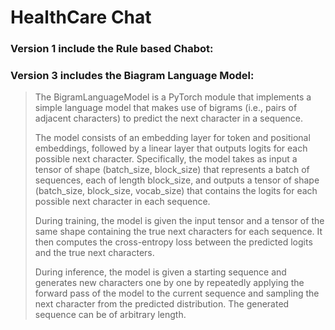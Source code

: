 # HealthCare Chat

### Version 1 include the Rule based Chabot:



### Version 3 includes the Biagram Language Model:

>The BigramLanguageModel is a PyTorch module that implements a simple language model that makes use of bigrams (i.e., pairs of adjacent characters) to predict the next character in a sequence.
> 
>The model consists of an embedding layer for token and positional embeddings, followed by a linear layer that outputs logits for each possible next character. Specifically, the model takes as input a tensor of shape (batch_size, block_size) that represents a batch of sequences, each of length block_size, and outputs a tensor of shape (batch_size, block_size, vocab_size) that contains the logits for each possible next character in each sequence.
> 
>During training, the model is given the input tensor and a tensor of the same shape containing the true next characters for each sequence. It then computes the cross-entropy loss between the predicted logits and the true next characters.
> 
>During inference, the model is given a starting sequence and generates new characters one by one by repeatedly applying the forward pass of the model to the current sequence and sampling the next character from the predicted distribution. The generated sequence can be of arbitrary length.